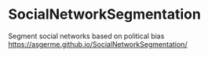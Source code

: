 # SocialNetworkSegmentation
 Segment social networks based on political bias
 https://asgerme.github.io/SocialNetworkSegmentation/
